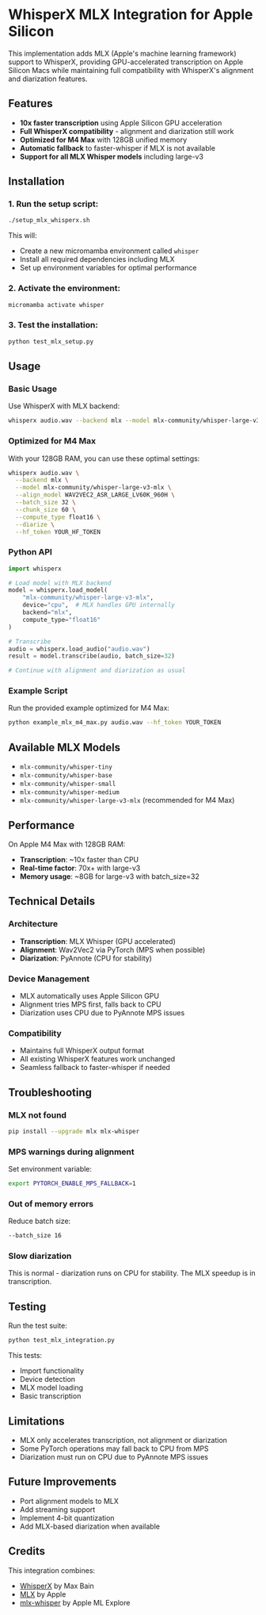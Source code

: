 # WhisperX MLX Integration for Apple Silicon

This implementation adds MLX (Apple's machine learning framework) support to WhisperX, providing GPU-accelerated transcription on Apple Silicon Macs while maintaining full compatibility with WhisperX's alignment and diarization features.

## Features

- **10x faster transcription** using Apple Silicon GPU acceleration
- **Full WhisperX compatibility** - alignment and diarization still work
- **Optimized for M4 Max** with 128GB unified memory
- **Automatic fallback** to faster-whisper if MLX is not available
- **Support for all MLX Whisper models** including large-v3

## Installation

### 1. Run the setup script:
```bash
./setup_mlx_whisperx.sh
```

This will:
- Create a new micromamba environment called `whisper`
- Install all required dependencies including MLX
- Set up environment variables for optimal performance

### 2. Activate the environment:
```bash
micromamba activate whisper
```

### 3. Test the installation:
```bash
python test_mlx_setup.py
```

## Usage

### Basic Usage

Use WhisperX with MLX backend:
```bash
whisperx audio.wav --backend mlx --model mlx-community/whisper-large-v3-mlx
```

### Optimized for M4 Max

With your 128GB RAM, you can use these optimal settings:
```bash
whisperx audio.wav \
  --backend mlx \
  --model mlx-community/whisper-large-v3-mlx \
  --align_model WAV2VEC2_ASR_LARGE_LV60K_960H \
  --batch_size 32 \
  --chunk_size 60 \
  --compute_type float16 \
  --diarize \
  --hf_token YOUR_HF_TOKEN
```

### Python API

```python
import whisperx

# Load model with MLX backend
model = whisperx.load_model(
    "mlx-community/whisper-large-v3-mlx",
    device="cpu",  # MLX handles GPU internally
    backend="mlx",
    compute_type="float16"
)

# Transcribe
audio = whisperx.load_audio("audio.wav")
result = model.transcribe(audio, batch_size=32)

# Continue with alignment and diarization as usual
```

### Example Script

Run the provided example optimized for M4 Max:
```bash
python example_mlx_m4_max.py audio.wav --hf_token YOUR_TOKEN
```

## Available MLX Models

- `mlx-community/whisper-tiny`
- `mlx-community/whisper-base`
- `mlx-community/whisper-small`
- `mlx-community/whisper-medium`
- `mlx-community/whisper-large-v3-mlx` (recommended for M4 Max)

## Performance

On Apple M4 Max with 128GB RAM:
- **Transcription**: ~10x faster than CPU
- **Real-time factor**: 70x+ with large-v3
- **Memory usage**: ~8GB for large-v3 with batch_size=32

## Technical Details

### Architecture
- **Transcription**: MLX Whisper (GPU accelerated)
- **Alignment**: Wav2Vec2 via PyTorch (MPS when possible)
- **Diarization**: PyAnnote (CPU for stability)

### Device Management
- MLX automatically uses Apple Silicon GPU
- Alignment tries MPS first, falls back to CPU
- Diarization uses CPU due to PyAnnote MPS issues

### Compatibility
- Maintains full WhisperX output format
- All existing WhisperX features work unchanged
- Seamless fallback to faster-whisper if needed

## Troubleshooting

### MLX not found
```bash
pip install --upgrade mlx mlx-whisper
```

### MPS warnings during alignment
Set environment variable:
```bash
export PYTORCH_ENABLE_MPS_FALLBACK=1
```

### Out of memory errors
Reduce batch size:
```bash
--batch_size 16
```

### Slow diarization
This is normal - diarization runs on CPU for stability. The MLX speedup is in transcription.

## Testing

Run the test suite:
```bash
python test_mlx_integration.py
```

This tests:
- Import functionality
- Device detection
- MLX model loading
- Basic transcription

## Limitations

- MLX only accelerates transcription, not alignment or diarization
- Some PyTorch operations may fall back to CPU from MPS
- Diarization must run on CPU due to PyAnnote MPS issues

## Future Improvements

- Port alignment models to MLX
- Add streaming support
- Implement 4-bit quantization
- Add MLX-based diarization when available

## Credits

This integration combines:
- [WhisperX](https://github.com/m-bain/whisperX) by Max Bain
- [MLX](https://github.com/ml-explore/mlx) by Apple
- [mlx-whisper](https://github.com/ml-explore/mlx-examples/tree/main/whisper) by Apple ML Explore
